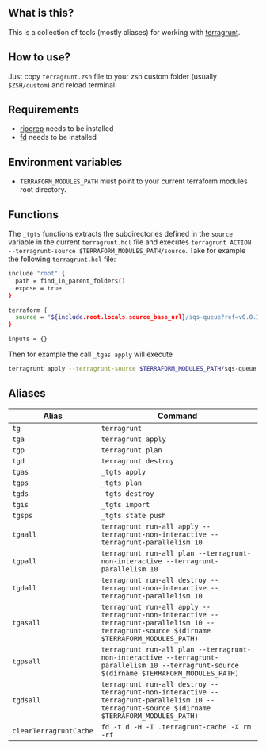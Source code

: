 ## What is this?
This is a collection of tools (mostly aliases) for working with [terragrunt](https://terragrunt.gruntwork.io/).
## How to use?
Just copy `terragrunt.zsh` file to your zsh custom folder (usually `$ZSH/custom`) and reload terminal.
## Requirements
- [ripgrep](https://github.com/BurntSushi/ripgrep) needs to be installed
- [fd](https://github.com/sharkdp/fd) needs to be installed
## Environment variables
- `TERRAFORM_MODULES_PATH` must point to your current terraform modules root directory.
## Functions
The `_tgts` functions extracts the subdirectories defined in the `source` variable in the current `terragrunt.hcl` file and executes `terragrunt ACTION --terragrunt-source $TERRAFORM_MODULES_PATH/source`. Take for example the following `terragrunt.hcl` file:
```bash
include "root" {
  path = find_in_parent_folders()
  expose = true
}

terraform {
  source = "${include.root.locals.source_base_url}/sqs-queue?ref=v0.0.1"
}

inputs = {}
```
Then for example the call `_tgas apply` will execute
```bash
terragrunt apply --terragrunt-source $TERRAFORM_MODULES_PATH/sqs-queue
```

## Aliases
| Alias     | Command                   |
| --------- | ------------------------- |
| `tg`      | `terragrunt`              |
| `tga`     | `terragrunt apply`        |
| `tgp`     | `terragrunt plan`         |
| `tgd`     | `terragrunt destroy`      |
| `tgas`    | `_tgts apply`                                                                                                                                |
| `tgps`    | `_tgts plan`                                                                                                                                 |
| `tgds`    | `_tgts destroy`                                                                                                                              |
| `tgis`    | `_tgts import`                                                                                                                               |
| `tgsps`   | `_tgts state push`                                                                                                                           |
| `tgaall`  | `terragrunt run-all apply --terragrunt-non-interactive --terragrunt-parallelism 10`                                                          |
| `tgpall`  | `terragrunt run-all plan --terragrunt-non-interactive --terragrunt-parallelism 10`                                                           |
| `tgdall`  | `terragrunt run-all destroy --terragrunt-non-interactive --terragrunt-parallelism 10`                                                        |
| `tgasall` | `terragrunt run-all apply --terragrunt-non-interactive --terragrunt-parallelism 10 --terragrunt-source $(dirname $TERRAFORM_MODULES_PATH)`   |
| `tgpsall` | `terragrunt run-all plan --terragrunt-non-interactive --terragrunt-parallelism 10 --terragrunt-source $(dirname $TERRAFORM_MODULES_PATH)`    |
| `tgdsall` | `terragrunt run-all destroy --terragrunt-non-interactive --terragrunt-parallelism 10 --terragrunt-source $(dirname $TERRAFORM_MODULES_PATH)` |
| `clearTerragruntCache` | `fd -t d -H -I .terragrunt-cache -X rm -rf`                                                                                     |
